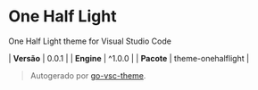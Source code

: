 # One Half Light

One Half Light theme for Visual Studio Code

| **Versão** | 0.0.1 |
| **Engine** | ^1.0.0 |
| **Pacote** | theme-onehalflight |

> Autogerado por [go-vsc-theme](https://github.com/natalbu/go-vsc-theme).
